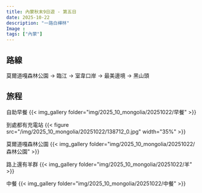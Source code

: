 ```yaml
---
title: 內蒙秋末9日遊 - 第五日
date: 2025-10-22
description: "一路白樺林"
Image : 
tags: ["內蒙"]
---
```


## 路線
莫爾道嘎森林公園 → 臨江 → 室韋口岸 → 最美邊境 → 黑山頭

## 旅程
自助早餐
{{< img_gallery  folder="img/2025_10_mongolia/20251022/早餐" >}}

到處都有充電站
{{< figure  src="/img/2025_10_mongolia/20251022/138712_0.jpg" width="35%" >}}


莫爾道嘎森林公園
{{< img_gallery  folder="img/2025_10_mongolia/20251022/森林公園" >}}

路上還有羊群
{{< img_gallery  folder="img/2025_10_mongolia/20251022/羊" >}}

中餐
{{< img_gallery  folder="img/2025_10_mongolia/20251022/中餐" >}}

